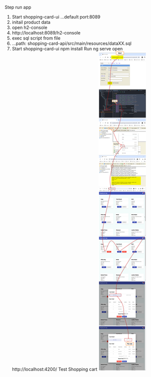 Step run app
1. Start shopping-card-ui ...default port:8089
2. initail product data
3. open h2-console
4. http://localhost:8089/h2-console
5. exec sql script from file
6. ...path: shopping-card-api/src/main/resources/dataXX.sql
7. Start shopping-card-ui
   npm install
   Run ng serve
   open http://localhost:4200/
   Test Shopping cart
![Run App](https://github.com/nuchit2019/simple-shopping-cart-spring-boot3x-angular16.x/raw/main/step-run-app.jpg)
